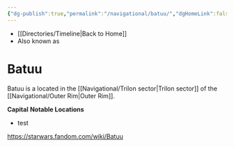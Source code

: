 ```yaml
---
{"dg-publish":true,"permalink":"/navigational/batuu/","dgHomeLink":false}
---
```


- [[Directories/Timeline\|Back to Home]]
- Also known as 

# Batuu
Batuu is a 
located in the [[Navigational/Trilon sector\|Trilon sector]] of the [[Navigational/Outer Rim\|Outer Rim]]. 

**Capital**
**Notable Locations**
- test

https://starwars.fandom.com/wiki/Batuu